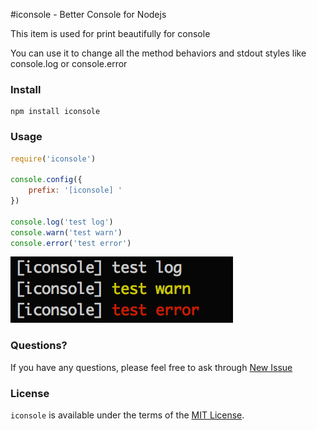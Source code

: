 #iconsole - Better Console for Nodejs

This item is used for print beautifully for console

You can use it to change all the method behaviors and stdout styles like console.log or console.error

### Install

```
npm install iconsole
```

### Usage

```javascript
require('iconsole')

console.config({
    prefix: '[iconsole] '
})

console.log('test log')
console.warn('test warn')
console.error('test error')
```
[![iconsole demo](public/pic.png)]()

### Questions?

If you have any questions, please feel free to ask through [New Issue](https://github.com/crazyhoppper/iconsole/issues/new)

### License

`iconsole` is available under the terms of the [MIT License](https://github.com/crazyhoppper/iconsole/blob/master/LICENSE.md).